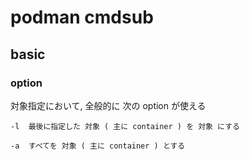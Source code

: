 
# podman cmdsub


## basic

### option

対象指定において, 全般的に 次の option が使える

```
-l  最後に指定した 対象 ( 主に container ) を 対象 にする

-a  すべてを 対象 ( 主に container ) とする

```





